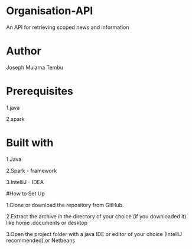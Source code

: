 # Organisation-API

An API for retrieving scoped news and information

# Author

Joseph Mulama Tembu


#  Prerequisites


  1.java
  
   2.spark
   
# Built with

1.Java

2.Spark - framework

3.IntelliJ - IDEA

#How to Set Up

  1.Clone or download the repository from GitHub.
  
   2.Extract the archive in the directory of your choice (if you downloaded it) like home .documents or desktop
   
  3.Open the project folder with a java IDE or editor of your choice (IntelliJ recommended).or Netbeans

